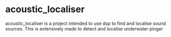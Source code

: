 # acoustic_localiser
acoustic_localiser is a project intended to use dsp to find and localise sound sources. This is extensively made to detect  and localise underwater pinger
